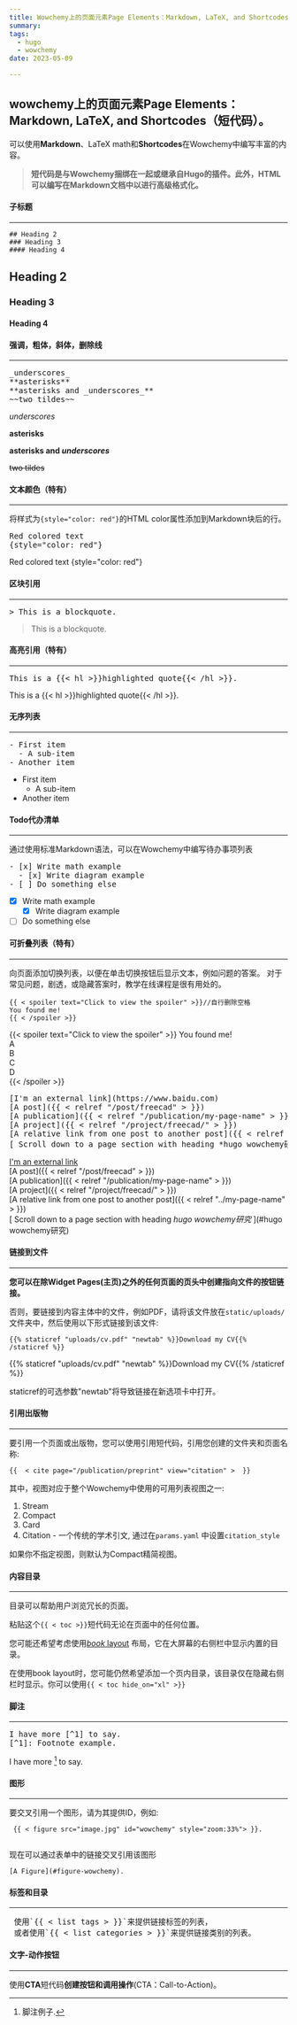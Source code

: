 ```yaml
---
title: Wowchemy上的页面元素Page Elements：Markdown, LaTeX, and Shortcodes（短代码）
summary: 
tags:
  - hugo
  - wowchemy
date: 2023-05-09

---
```

## wowchemy上的页面元素Page Elements：Markdown, LaTeX, and Shortcodes（短代码）。

可以使用**Markdown**、LaTeX math和**Shortcodes**在Wowchemy中编写丰富的内容。

>**短代码是与Wowchemy捆绑在一起或继承自Hugo的插件。此外，HTML可以编写在Markdown文档中以进行高级格式化。**

#### 子标题

---

```
## Heading 2
### Heading 3
#### Heading 4
```
## Heading 2
### Heading 3
#### Heading 4

#### 强调，粗体，斜体，删除线

---

<pre>
_underscores_
**asterisks**
**asterisks and _underscores_**
~~two tildes~~
</pre>

_underscores_

**asterisks**

**asterisks and _underscores_**

~~two tildes~~
#### 文本颜色（特有）

---

将样式为`{style="color: red"}`的HTML color属性添加到Markdown块后的行。

<pre>
Red colored text
{style="color: red"}
</pre>

Red colored text
{style="color: red"}

#### 区块引用

---

<pre>
> This is a blockquote.
</pre>

> This is a blockquote.

#### 高亮引用（特有）

---

<pre>
This is a {{< hl >}}highlighted quote{{< /hl >}}.
</pre>

This is a {{< hl >}}highlighted quote{{< /hl >}}.
#### 无序列表

---

<pre>
- First item
  - A sub-item
- Another item
</pre>

- First item
  - A sub-item
- Another item

#### Todo代办清单

---

通过使用标准Markdown语法，可以在Wowchemy中编写待办事项列表

<pre>
- [x] Write math example
  - [x] Write diagram example
- [ ] Do something else
</pre>

- [x] Write math example
  - [x] Write diagram example
- [ ] Do something else

#### 可折叠列表（特有）

---
向页面添加切换列表，以便在单击切换按钮后显示文本，例如问题的答案。
对于常见问题，剧透，或隐藏答案时，教学在线课程是很有用处的。
```
{{ < spoiler text="Click to view the spoiler" >}}//自行删除空格
You found me!
{{ < /spoiler >}}
```
{{< spoiler text="Click to view the spoiler" >}}
You found me!  
A  
B  
C  
D  
{{< /spoiler >}}
<pre>
[I'm an external link](https://www.baidu.com)
[A post]({{ < relref "/post/freecad" > }})
[A publication]({{ < relref "/publication/my-page-name" > }})
[A project]({{ < relref "/project/freecad/" > }})
[A relative link from one post to another post]({{ < relref "../my-page-name" > }})
[ Scroll down to a page section with heading *hugo wowchemy研究* ](#hugo wowchemy研究)
</pre>

[I'm an external link](https://www.baidu.com)  
[A post]({{ < relref "/post/freecad" > }})  
[A publication]({{ < relref "/publication/my-page-name" > }})  
[A project]({{ < relref "/project/freecad/" > }})  
[A relative link from one post to another post]({{ < relref "../my-page-name" > }})  
[ Scroll down to a page section with heading *hugo wowchemy研究* ](#hugo wowchemy研究)  


#### 链接到文件

---

**您可以在除Widget Pages(主页)之外的任何页面的页头中创建指向文件的按钮链接。**

否则，要链接到内容主体中的文件，例如PDF，请将该文件放在`static/uploads/`文件夹中，然后使用以下形式链接到该文件:

```
{{% staticref "uploads/cv.pdf" "newtab" %}}Download my CV{{% /staticref %}}
```

{{% staticref "uploads/cv.pdf" "newtab" %}}Download my CV{{% /staticref %}}

staticref的可选参数"newtab"将导致链接在新选项卡中打开。

#### 引用出版物

---

要引用一个页面或出版物，您可以使用引用短代码，引用您创建的文件夹和页面名称:

```
{{  < cite page="/publication/preprint" view="citation" >  }}
```

其中，视图对应于整个Wowchemy中使用的可用列表视图之一:

1. Stream
2. Compact
3. Card
4. Citation - 一个传统的学术引文, 通过在`params.yaml` 中设置`citation_style` 

如果你不指定视图，则默认为Compact精简视图。
#### 内容目录

---

目录可以帮助用户浏览冗长的页面。

粘贴这个`{{ < toc >}}`短代码无论在页面中的任何位置。

您可能还希望考虑使用[*book* layout](https://wowchemy.com/docs/content/docs/) 布局，它在大屏幕的右侧栏中显示内置的目录。

在使用book layout时，您可能仍然希望添加一个页内目录，该目录仅在隐藏右侧栏时显示。你可以使用```{{ < toc hide_on="xl" >}}```  

#### 脚注

---

<pre>
I have more [^1] to say.
[^1]: Footnote example.
</pre>

I have more [^1] to say.
[^1]: 脚注例子.

#### 图形

---

要交叉引用一个图形，请为其提供ID，例如:

```
 {{ < figure src="image.jpg" id="wowchemy" style="zoom:33%"> }}.
 
```

现在可以通过表单中的链接交叉引用该图形

```
[A Figure](#figure-wowchemy).
```
#### 标签和目录

---
<pre>
 使用`{{ < list tags > }}`来提供链接标签的列表，
 或者使用`{{ < list categories > }}`来提供链接类别的列表。 
</pre>
#### 文字-动作按钮

---

使用**CTA**短代码**创建按钮和调用操作**(CTA：Call-to-Action)。

